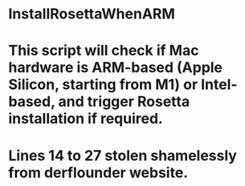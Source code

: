 # InstallRosettaWhenARM

# This script will check if Mac hardware is ARM-based (Apple Silicon, starting from M1) or Intel-based, and trigger Rosetta installation if required.
# Lines 14 to 27 stolen shamelessly from derflounder website.

